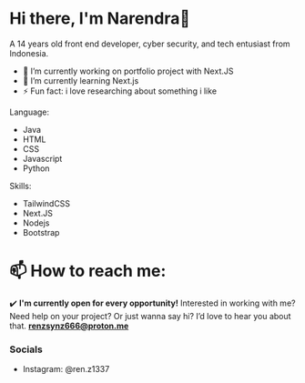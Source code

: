 # Hi there, I'm Narendra👋

A 14 years old front end developer, cyber security, and tech entusiast from Indonesia.

- 🔭 I’m currently working on portfolio project with Next.JS
- 🌱 I’m currently learning Next.js
- ⚡ Fun fact: i love researching about something i like

Language:
- Java
- HTML
- CSS
- Javascript
- Python

Skills:
- TailwindCSS
- Next.JS
- Nodejs
- Bootstrap

# 📫 How to reach me:
✔️ **I'm currently open for every opportunity!** Interested in working with me? Need help on your project? Or just wanna say hi? I’d love to hear you about that. 
**renzsynz666@proton.me**

### Socials
- Instagram: @ren.z1337
